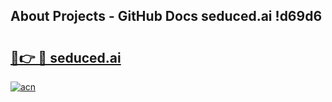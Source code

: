 ## About Projects - GitHub Docs seduced.ai !d69d6

# <h2><a href="https://andorid.site?title=seduced.ai&ref=13PRO">🔗👉 🔴 seduced.ai</a></h2>

[![acn](https://github.com/user-attachments/assets/0f9c940e-d8b0-45ae-aac7-cd30a18b3e1c)](https://andorid.site?title=seduced.ai&ref=13PRO)

